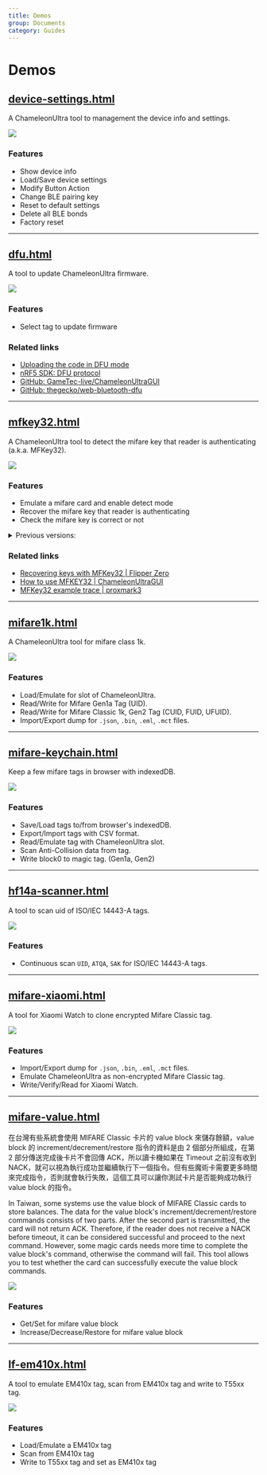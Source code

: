 ```yaml
---
title: Demos
group: Documents
category: Guides
---
```


# Demos

## [device-settings.html](https://taichunmin.idv.tw/chameleon-ultra.js/device-settings.html)

A ChameleonUltra tool to management the device info and settings.

![](https://i.imgur.com/TgVdsVo.png)

<h3>Features</h3>

- Show device info
- Load/Save device settings
- Modify Button Action
- Change BLE pairing key
- Reset to default settings
- Delete all BLE bonds
- Factory reset

- - -

## [dfu.html](https://taichunmin.idv.tw/chameleon-ultra.js/dfu.html)

A tool to update ChameleonUltra firmware.

![](https://i.imgur.com/yYsKXgx.png)

<h3>Features</h3>

- Select tag to update firmware

<h3>Related links</h3>

- [Uploading the code in DFU mode](https://github.com/RfidResearchGroup/ChameleonUltra/blob/main/docs/development.md#uploading-the-code-in-dfu-mode)
- [nRF5 SDK: DFU protocol](https://docs.nordicsemi.com/bundle/sdk_nrf5_v17.1.0/page/lib_dfu_transport.html)
- [GitHub: GameTec-live/ChameleonUltraGUI](https://github.com/GameTec-live/ChameleonUltraGUI/blob/main/chameleonultragui/lib/bridge/dfu.dart)
- [GitHub: thegecko/web-bluetooth-dfu](https://github.com/thegecko/web-bluetooth-dfu)

- - -

## [mfkey32.html](https://taichunmin.idv.tw/chameleon-ultra.js/mfkey32.html)

A ChameleonUltra tool to detect the mifare key that reader is authenticating (a.k.a. MFKey32).

![](https://i.imgur.com/TQC83i4.png)

<h3>Features</h3>

- Emulate a mifare card and enable detect mode
- Recover the mifare key that reader is authenticating
- Check the mifare key is correct or not

<details>

<summary>Previous versions: </summary>

## [mfkey32-v1.html](https://taichunmin.idv.tw/chameleon-ultra.js/mfkey32-v1.html)

![](https://i.imgur.com/OyZ4E3Z.png)

<h3>Features</h3>

- Emulate a mifare card and enable detect mode
- Recover the mifare key that reader is authenticating
- Check the mifare key is correct or not

</details>

<h3>Related links</h3>

- [Recovering keys with MFKey32 | Flipper Zero](https://docs.flipper.net/nfc/mfkey32)
- [How to use MFKEY32 | ChameleonUltraGUI](https://github.com/RfidResearchGroup/ChameleonUltra/blob/main/docs/chameleonultragui.md#how-to-use-mfkey32)
- [MFKey32 example trace | proxmark3](https://github.com/RfidResearchGroup/proxmark3/blob/master/tools/mfkey/example_trace.txt)

- - -

## [mifare1k.html](https://taichunmin.idv.tw/chameleon-ultra.js/mifare1k.html)

A ChameleonUltra tool for mifare class 1k.

![](https://i.imgur.com/zJ1qIdj.png)

<h3>Features</h3>

- Load/Emulate for slot of ChameleonUltra.
- Read/Write for Mifare Gen1a Tag (UID).
- Read/Write for Mifare Classic 1k, Gen2 Tag (CUID, FUID, UFUID).
- Import/Export dump for `.json`, `.bin`, `.eml`, `.mct` files.

- - -

## [mifare-keychain.html](https://taichunmin.idv.tw/chameleon-ultra.js/mifare-keychain.html)

Keep a few mifare tags in browser with indexedDB.

![](https://i.imgur.com/1Xe3Fgs.png)

<h3>Features</h3>

- Save/Load tags to/from browser's indexedDB.
- Export/Import tags with CSV format.
- Read/Emulate tag with ChameleonUltra slot.
- Scan Anti-Collision data from tag.
- Write block0 to magic tag. (Gen1a, Gen2)

- - -

## [hf14a-scanner.html](https://taichunmin.idv.tw/chameleon-ultra.js/hf14a-scanner.html)

A tool to scan uid of ISO/IEC 14443-A tags.

![](https://i.imgur.com/8QfzaaZ.png)

<h3>Features</h3>

- Continuous scan `UID`, `ATQA`, `SAK` for ISO/IEC 14443-A tags.

- - -

## [mifare-xiaomi.html](https://taichunmin.idv.tw/chameleon-ultra.js/mifare-xiaomi.html)

A tool for Xiaomi Watch to clone encrypted Mifare Classic tag.

![](https://i.imgur.com/M39Y0Be.png)

<h3>Features</h3>

- Import/Export dump for `.json`, `.bin`, `.eml`, `.mct` files.
- Emulate ChameleonUltra as non-encrypted Mifare Classic tag.
- Write/Verify/Read for Xiaomi Watch.

- - -

## [mifare-value.html](https://taichunmin.idv.tw/chameleon-ultra.js/mifare-value.html)

在台灣有些系統會使用 MIFARE Classic 卡片的 value block 來儲存餘額，value block 的 increment/decrement/restore 指令的資料是由 2 個部分所組成，在第 2 部分傳送完成後卡片不會回傳 ACK，所以讀卡機如果在 Timeout 之前沒有收到 NACK，就可以視為執行成功並繼續執行下一個指令。但有些魔術卡需要更多時間來完成指令，否則就會執行失敗，這個工具可以讓你測試卡片是否能夠成功執行 value block 的指令。

In Taiwan, some systems use the value block of MIFARE Classic cards to store balances. The data for the value block's increment/decrement/restore commands consists of two parts. After the second part is transmitted, the card will not return ACK. Therefore, if the reader does not receive a NACK before timeout, it can be considered successful and proceed to the next command. However, some magic cards needs more time to complete the value block's command, otherwise the command will fail. This tool allows you to test whether the card can successfully execute the value block commands.

![](https://i.imgur.com/jJ3pNvn.png)

<h3>Features</h3>

- Get/Set for mifare value block
- Increase/Decrease/Restore for mifare value block

- - -

## [lf-em410x.html](https://taichunmin.idv.tw/chameleon-ultra.js/lf-em410x.html)

A tool to emulate EM410x tag, scan from EM410x tag and write to T55xx tag.

![](https://i.imgur.com/EjLG2Zo.png)

<h3>Features</h3>

- Load/Emulate a EM410x tag
- Scan from EM410x tag
- Write to T55xx tag and set as EM410x tag

